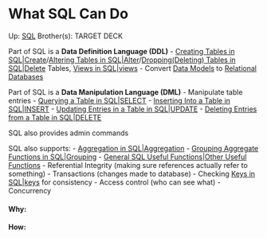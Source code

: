 # What SQL Can Do

Up: [SQL](sql)
Brother(s):
TARGET DECK

Part of SQL is a **Data Definition Language (DDL)**
	- [Creating Tables in SQL|Create](creating_tables_in_sql|create)/[Altering Tables in SQL|Alter](altering_tables_in_sql|alter)/[Dropping(Deleting) Tables in SQL|Delete](dropping(deleting)_tables_in_sql|delete) Tables, [Views in SQL|views](views_in_sql|views)
	- Convert [Data Models](data_models) to [Relational Databases](relational_databases)

Part of SQL is a **Data Manipulation Language (DML)**
	- Manipulate table entries
		- [Querying a Table in SQL|SELECT](querying_a_table_in_sql|select)
		- [Inserting Into a Table in SQL|INSERT](inserting_into_a_table_in_sql|insert)
		- [Updating Entries in a Table in SQL|UPDATE](updating_entries_in_a_table_in_sql|update)
		- [Deleting Entries from a Table in SQL|DELETE](deleting_entries_from_a_table_in_sql|delete)
		

SQL also provides admin commands

SQL also supports:
	- [Aggregation in SQL|Aggregation](aggregation_in_sql|aggregation)
	- [Grouping Aggregate Functions in SQL|Grouping](grouping_aggregate_functions_in_sql|grouping)
	- [General SQL Useful Functions|Other Useful Functions](general_sql_useful_functions|other_useful_functions)
	- Referential Integrity (making sure references actually refer to something)
	- Transactions (changes made to database)
	- Checking [Keys in SQL|keys](keys_in_sql|keys) for consistency
	- Access control (who can see what)
	- Concurrency






























#### Why:
#### How:









